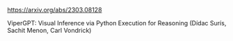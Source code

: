 https://arxiv.org/abs/2303.08128

ViperGPT: Visual Inference via Python Execution for Reasoning (Dídac Surís, Sachit Menon, Carl Vondrick)